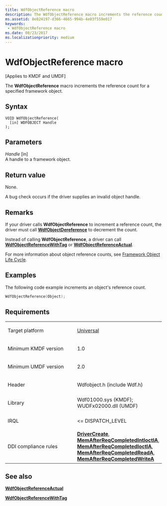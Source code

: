 ```yaml
---
title: WdfObjectReference macro
description: The WdfObjectReference macro increments the reference count for a specified framework object.
ms.assetid: 8e024197-d366-4665-994b-4e03f559e017
keywords:
 - WdfObjectReference macro
ms.date: 08/23/2017
ms.localizationpriority: medium
---
```


# WdfObjectReference macro


\[Applies to KMDF and UMDF\]

The **WdfObjectReference** macro increments the reference count for a specified framework object.

Syntax
------

```ManagedCPlusPlus
VOID WdfObjectReference(
  [in] WDFOBJECT Handle
);
```

Parameters
----------

*Handle* \[in\]  
A handle to a framework object.

Return value
------------

None.

A bug check occurs if the driver supplies an invalid object handle.

Remarks
-------

If your driver calls **WdfObjectReference** to increment a reference count, the driver must call [**WdfObjectDereference**](wdfobjectdereference.md) to decrement the count.

Instead of calling **WdfObjectReference**, a driver can call [**WdfObjectReferenceWithTag**](wdfobjectreferencewithtag.md) or [**WdfObjectReferenceActual**](/windows-hardware/drivers/ddi/wdfobject/nf-wdfobject-wdfobjectreferenceactual).

For more information about object reference counts, see [Framework Object Life Cycle](./framework-object-life-cycle.md).

Examples
--------

The following code example increments an object's reference count.

```cpp
WdfObjectReference(Object); 
```

Requirements
------------

<table>
<colgroup>
<col width="50%" />
<col width="50%" />
</colgroup>
<tbody>
<tr class="odd">
<td><p>Target platform</p></td>
<td><a href="https://go.microsoft.com/fwlink/p/?linkid=531356" data-raw-source="[Universal](https://go.microsoft.com/fwlink/p/?linkid=531356)">Universal</a></td>
</tr>
<tr class="even">
<td><p>Minimum KMDF version</p></td>
<td><p>1.0</p></td>
</tr>
<tr class="odd">
<td><p>Minimum UMDF version</p></td>
<td><p>2.0</p></td>
</tr>
<tr class="even">
<td><p>Header</p></td>
<td>Wdfobject.h (include Wdf.h)</td>
</tr>
<tr class="odd">
<td><p>Library</p></td>
<td>Wdf01000.sys (KMDF);
WUDFx02000.dll (UMDF)</td>
</tr>
<tr class="even">
<td><p>IRQL</p></td>
<td><p>&lt;= DISPATCH_LEVEL</p></td>
</tr>
<tr class="odd">
<td><p>DDI compliance rules</p></td>
<td><a href="/windows-hardware/drivers/devtest/kmdf-drivercreate" data-raw-source="[&lt;strong&gt;DriverCreate&lt;/strong&gt;](../devtest/kmdf-drivercreate.md)"><strong>DriverCreate</strong></a>, <a href="/windows-hardware/drivers/devtest/kmdf-memafterreqcompletedintioctla" data-raw-source="[&lt;strong&gt;MemAfterReqCompletedIntIoctlA&lt;/strong&gt;](../devtest/kmdf-memafterreqcompletedintioctla.md)"><strong>MemAfterReqCompletedIntIoctlA</strong></a>, <a href="/windows-hardware/drivers/devtest/kmdf-memafterreqcompletedioctla" data-raw-source="[&lt;strong&gt;MemAfterReqCompletedIoctlA&lt;/strong&gt;](../devtest/kmdf-memafterreqcompletedioctla.md)"><strong>MemAfterReqCompletedIoctlA</strong></a>, <a href="/windows-hardware/drivers/devtest/kmdf-memafterreqcompletedreada" data-raw-source="[&lt;strong&gt;MemAfterReqCompletedReadA&lt;/strong&gt;](../devtest/kmdf-memafterreqcompletedreada.md)"><strong>MemAfterReqCompletedReadA</strong></a>, <a href="/windows-hardware/drivers/devtest/kmdf-memafterreqcompletedwritea" data-raw-source="[&lt;strong&gt;MemAfterReqCompletedWriteA&lt;/strong&gt;](../devtest/kmdf-memafterreqcompletedwritea.md)"><strong>MemAfterReqCompletedWriteA</strong></a></td>
</tr>
</tbody>
</table>

## See also


[**WdfObjectReferenceActual**](/windows-hardware/drivers/ddi/wdfobject/nf-wdfobject-wdfobjectreferenceactual)

[**WdfObjectReferenceWithTag**](wdfobjectreferencewithtag.md)

